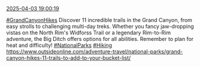[2025-04-03 19:00:19](https://mstdn.social/@hill_wanderer/114275570103041825)

<a href="https://mstdn.social/tags/GrandCanyonHikes" class="mention hashtag" rel="tag">#GrandCanyonHikes</a> Discover 11 incredible trails in the Grand Canyon, from easy strolls to challenging multi-day treks. Whether you fancy jaw-dropping vistas on the North Rim&#39;s Widforss Trail or a legendary Rim-to-Rim adventure, the Big Ditch offers options for all abilities. Remember to plan for heat and difficulty! <a href="https://mstdn.social/tags/NationalParks" class="mention hashtag" rel="tag">#NationalParks</a> <a href="https://mstdn.social/tags/Hiking" class="mention hashtag" rel="tag">#Hiking</a> <a href="https://www.outsideonline.com/adventure-travel/national-parks/grand-canyon-hikes-11-trails-to-add-to-your-bucket-list/" target="_blank" rel="nofollow noopener noreferrer" translate="no">https://www.outsideonline.com/adventure-travel/national-parks/grand-canyon-hikes-11-trails-to-add-to-your-bucket-list/</a>